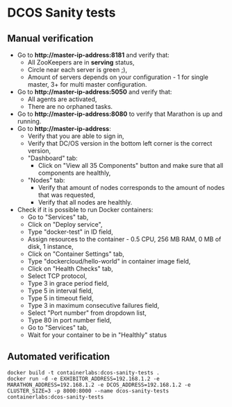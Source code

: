 # DCOS Sanity tests

## Manual verification

* Go to **http://master-ip-address:8181** and verify that:
	* All ZooKeepers are in **serving** status,
	* Circle near each server is green ;),
	* Amount of servers depends on your configuration - 1 for single master, 3+ for multi master configuration.
* Go to **http://master-ip-address:5050** and verify that:
	* All agents are activated,
	* There are no orphaned tasks.
* Go to **http://master-ip-address:8080** to verify that Marathon is up and running.
* Go to **http://master-ip-address**:
	* Verify that you are able to sign in,
	* Verify that DC/OS version in the bottom left corner is the correct version,
	* "Dashboard" tab:
		* Click on "View all 35 Components" button and make sure that all components are healthly,
	* "Nodes" tab:
		* Verify that amount of nodes corresponds to the amount of nodes that was requested,
		* Verify that all nodes are healthly.
* Check if it is possible to run Docker containers:
  * Go to "Services" tab,
  * Click on "Deploy service",
  * Type "docker-test" in ID field,
  * Assign resources to the container - 0.5 CPU, 256 MB RAM, 0 MB of disk, 1 instance,
  * Click on "Container Settings" tab,
  * Type "dockercloud/hello-world" in container image field,
  * Click on "Health Checks" tab,
  * Select TCP protocol,
  * Type 3 in grace period field,
  * Type 5 in interval field,
  * Type 5 in timeout field,
  * Type 3 in maximum consecutive failures field,
  * Select "Port number" from dropdown list,
  * Type 80 in port number field,
  * Go to "Services" tab,
  * Wait for your container to be in "Healthly" status

## Automated verification

```
docker build -t containerlabs:dcos-sanity-tests .
docker run -d -e EXHIBITOR_ADDRESS=192.168.1.2 -e MARATHON_ADDRESS=192.168.1.2 -e DCOS_ADDRESS=192.168.1.2 -e CLUSTER_SIZE=3 -p 8000:8000 --name dcos-sanity-tests containerlabs:dcos-sanity-tests
```
